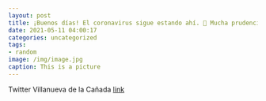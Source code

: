 ```yaml
---
layout: post
title: ¡Buenos días! El coronavirus sigue estando ahí. 🙏 Mucha prudencia. No olvidéis que la mascarilla sigue siendo obligatoria. 😷 ht...
date: 2021-05-11 04:00:17
categories: uncategorized
tags:
- random
image: /img/image.jpg
caption: This is a picture
---
```

Twitter Villanueva de la Cañada [link](https://twitter.com/AytoVDLCanada/status/1391667239800221698)
